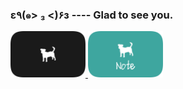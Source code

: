 ### ε٩(๑> ₃ <)۶з ---- Glad to see you.

<a href="https://an.dog">
  <img src="res/an.dog.svg" width="120px"/>
</a>

<a href="https://note.an.dog">
  <img src="res/note.an.dog.svg" width="120px"/>
</a>

<!--
**CLOXnu/cloxnu** is a ✨ _special_ ✨ repository because its `README.md` (this file) appears on your GitHub profile.

Here are some ideas to get you started:

- 🔭 I’m currently working on ...
- 🌱 I’m currently learning ...
- 👯 I’m looking to collaborate on ...
- 🤔 I’m looking for help with ...
- 💬 Ask me about ...
- 📫 How to reach me: ...
- 😄 Pronouns: ...
- ⚡ Fun fact: ...
-->
